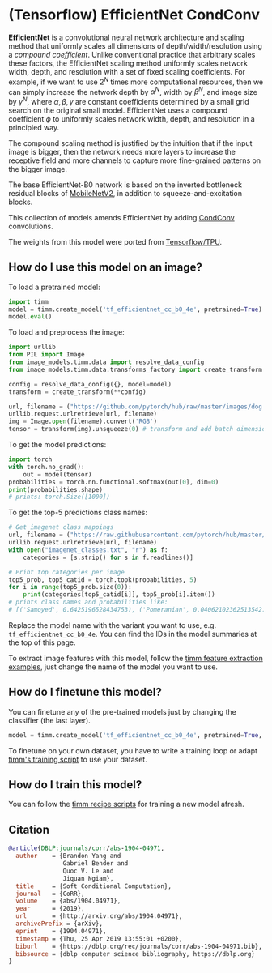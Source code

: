 # (Tensorflow) EfficientNet CondConv

**EfficientNet** is a convolutional neural network architecture and scaling method that uniformly scales all dimensions of depth/width/resolution using a *compound coefficient*. Unlike conventional practice that arbitrary scales  these factors, the EfficientNet scaling method uniformly scales network width, depth, and resolution with a set of fixed scaling coefficients. For example, if we want to use $2^N$ times more computational resources, then we can simply increase the network depth by $\alpha ^ N$,  width by $\beta ^ N$, and image size by $\gamma ^ N$, where $\alpha, \beta, \gamma$ are constant coefficients determined by a small grid search on the original small model. EfficientNet uses a compound coefficient $\phi$ to uniformly scales network width, depth, and resolution in a  principled way.

The compound scaling method is justified by the intuition that if the input image is bigger, then the network needs more layers to increase the receptive field and more channels to capture more fine-grained patterns on the bigger image.

The base EfficientNet-B0 network is based on the inverted bottleneck residual blocks of [MobileNetV2](https://paperswithcode.com/method/mobilenetv2), in addition to squeeze-and-excitation blocks.

This collection of models amends EfficientNet by adding [CondConv](https://paperswithcode.com/method/condconv) convolutions.

The weights from this model were ported from [Tensorflow/TPU](https://github.com/tensorflow/tpu).

## How do I use this model on an image?
To load a pretrained model:

```python
import timm
model = timm.create_model('tf_efficientnet_cc_b0_4e', pretrained=True)
model.eval()
```

To load and preprocess the image:
```python 
import urllib
from PIL import Image
from image_models.timm.data import resolve_data_config
from image_models.timm.data.transforms_factory import create_transform

config = resolve_data_config({}, model=model)
transform = create_transform(**config)

url, filename = ("https://github.com/pytorch/hub/raw/master/images/dog.jpg", "dog.jpg")
urllib.request.urlretrieve(url, filename)
img = Image.open(filename).convert('RGB')
tensor = transform(img).unsqueeze(0) # transform and add batch dimension
```

To get the model predictions:
```python
import torch
with torch.no_grad():
    out = model(tensor)
probabilities = torch.nn.functional.softmax(out[0], dim=0)
print(probabilities.shape)
# prints: torch.Size([1000])
```

To get the top-5 predictions class names:
```python
# Get imagenet class mappings
url, filename = ("https://raw.githubusercontent.com/pytorch/hub/master/imagenet_classes.txt", "imagenet_classes.txt")
urllib.request.urlretrieve(url, filename) 
with open("imagenet_classes.txt", "r") as f:
    categories = [s.strip() for s in f.readlines()]

# Print top categories per image
top5_prob, top5_catid = torch.topk(probabilities, 5)
for i in range(top5_prob.size(0)):
    print(categories[top5_catid[i]], top5_prob[i].item())
# prints class names and probabilities like:
# [('Samoyed', 0.6425196528434753), ('Pomeranian', 0.04062102362513542), ('keeshond', 0.03186424449086189), ('white wolf', 0.01739676296710968), ('Eskimo dog', 0.011717947199940681)]
```

Replace the model name with the variant you want to use, e.g. `tf_efficientnet_cc_b0_4e`. You can find the IDs in the model summaries at the top of this page.

To extract image features with this model, follow the [timm feature extraction examples](https://rwightman.github.io/pytorch-image-models/feature_extraction/), just change the name of the model you want to use.

## How do I finetune this model?
You can finetune any of the pre-trained models just by changing the classifier (the last layer).
```python
model = timm.create_model('tf_efficientnet_cc_b0_4e', pretrained=True, num_classes=NUM_FINETUNE_CLASSES)
```
To finetune on your own dataset, you have to write a training loop or adapt [timm's training
script](https://github.com/rwightman/pytorch-image-models/blob/master/train.py) to use your dataset.

## How do I train this model?

You can follow the [timm recipe scripts](https://rwightman.github.io/pytorch-image-models/scripts/) for training a new model afresh.

## Citation

```BibTeX
@article{DBLP:journals/corr/abs-1904-04971,
  author    = {Brandon Yang and
               Gabriel Bender and
               Quoc V. Le and
               Jiquan Ngiam},
  title     = {Soft Conditional Computation},
  journal   = {CoRR},
  volume    = {abs/1904.04971},
  year      = {2019},
  url       = {http://arxiv.org/abs/1904.04971},
  archivePrefix = {arXiv},
  eprint    = {1904.04971},
  timestamp = {Thu, 25 Apr 2019 13:55:01 +0200},
  biburl    = {https://dblp.org/rec/journals/corr/abs-1904-04971.bib},
  bibsource = {dblp computer science bibliography, https://dblp.org}
}
```

<!--
Type: model-index
Collections:
- Name: TF EfficientNet CondConv
  Paper:
    Title: 'CondConv: Conditionally Parameterized Convolutions for Efficient Inference'
    URL: https://paperswithcode.com/paper/soft-conditional-computation
Models:
- Name: tf_efficientnet_cc_b0_4e
  In Collection: TF EfficientNet CondConv
  Metadata:
    FLOPs: 224153788
    Parameters: 13310000
    File Size: 53490940
    Architecture:
    - 1x1 Convolution
    - Average Pooling
    - Batch Normalization
    - CondConv
    - Convolution
    - Dense Connections
    - Dropout
    - Inverted Residual Block
    - Squeeze-and-Excitation Block
    - Swish
    Tasks:
    - Image Classification
    Training Techniques:
    - AutoAugment
    - Label Smoothing
    - RMSProp
    - Stochastic Depth
    - Weight Decay
    Training Data:
    - ImageNet
    ID: tf_efficientnet_cc_b0_4e
    LR: 0.256
    Epochs: 350
    Crop Pct: '0.875'
    Momentum: 0.9
    Batch Size: 2048
    Image Size: '224'
    Weight Decay: 1.0e-05
    Interpolation: bicubic
    RMSProp Decay: 0.9
    Label Smoothing: 0.1
    BatchNorm Momentum: 0.99
  Code: https://github.com/rwightman/pytorch-image-models/blob/9a25fdf3ad0414b4d66da443fe60ae0aa14edc84/timm/models/efficientnet.py#L1561
  Weights: https://github.com/rwightman/pytorch-image-models/releases/download/v0.1-weights/tf_efficientnet_cc_b0_4e-4362b6b2.pth
  Results:
  - Task: Image Classification
    Dataset: ImageNet
    Metrics:
      Top 1 Accuracy: 77.32%
      Top 5 Accuracy: 93.32%
- Name: tf_efficientnet_cc_b0_8e
  In Collection: TF EfficientNet CondConv
  Metadata:
    FLOPs: 224158524
    Parameters: 24010000
    File Size: 96287616
    Architecture:
    - 1x1 Convolution
    - Average Pooling
    - Batch Normalization
    - CondConv
    - Convolution
    - Dense Connections
    - Dropout
    - Inverted Residual Block
    - Squeeze-and-Excitation Block
    - Swish
    Tasks:
    - Image Classification
    Training Techniques:
    - AutoAugment
    - Label Smoothing
    - RMSProp
    - Stochastic Depth
    - Weight Decay
    Training Data:
    - ImageNet
    ID: tf_efficientnet_cc_b0_8e
    LR: 0.256
    Epochs: 350
    Crop Pct: '0.875'
    Momentum: 0.9
    Batch Size: 2048
    Image Size: '224'
    Weight Decay: 1.0e-05
    Interpolation: bicubic
    RMSProp Decay: 0.9
    Label Smoothing: 0.1
    BatchNorm Momentum: 0.99
  Code: https://github.com/rwightman/pytorch-image-models/blob/9a25fdf3ad0414b4d66da443fe60ae0aa14edc84/timm/models/efficientnet.py#L1572
  Weights: https://github.com/rwightman/pytorch-image-models/releases/download/v0.1-weights/tf_efficientnet_cc_b0_8e-66184a25.pth
  Results:
  - Task: Image Classification
    Dataset: ImageNet
    Metrics:
      Top 1 Accuracy: 77.91%
      Top 5 Accuracy: 93.65%
- Name: tf_efficientnet_cc_b1_8e
  In Collection: TF EfficientNet CondConv
  Metadata:
    FLOPs: 370427824
    Parameters: 39720000
    File Size: 159206198
    Architecture:
    - 1x1 Convolution
    - Average Pooling
    - Batch Normalization
    - CondConv
    - Convolution
    - Dense Connections
    - Dropout
    - Inverted Residual Block
    - Squeeze-and-Excitation Block
    - Swish
    Tasks:
    - Image Classification
    Training Techniques:
    - AutoAugment
    - Label Smoothing
    - RMSProp
    - Stochastic Depth
    - Weight Decay
    Training Data:
    - ImageNet
    ID: tf_efficientnet_cc_b1_8e
    LR: 0.256
    Epochs: 350
    Crop Pct: '0.882'
    Momentum: 0.9
    Batch Size: 2048
    Image Size: '240'
    Weight Decay: 1.0e-05
    Interpolation: bicubic
    RMSProp Decay: 0.9
    Label Smoothing: 0.1
    BatchNorm Momentum: 0.99
  Code: https://github.com/rwightman/pytorch-image-models/blob/9a25fdf3ad0414b4d66da443fe60ae0aa14edc84/timm/models/efficientnet.py#L1584
  Weights: https://github.com/rwightman/pytorch-image-models/releases/download/v0.1-weights/tf_efficientnet_cc_b1_8e-f7c79ae1.pth
  Results:
  - Task: Image Classification
    Dataset: ImageNet
    Metrics:
      Top 1 Accuracy: 79.33%
      Top 5 Accuracy: 94.37%
-->